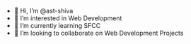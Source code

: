 - 👋 Hi, I’m @ast-shiva
- 👀 I’m interested in Web Development
- 🌱 I’m currently learning SFCC
- 💞️ I’m looking to collaborate on Web Development Projects

<!---
ast-shiva/ast-shiva is a ✨ special ✨ repository because its `README.md` (this file) appears on your GitHub profile.
You can click the Preview link to take a look at your changes.
--->
